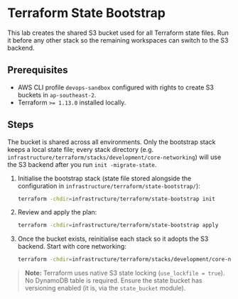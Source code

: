 # Terraform State Bootstrap

This lab creates the shared S3 bucket used for all Terraform state files. Run it before any other stack so the remaining workspaces can switch to the S3 backend.

## Prerequisites

- AWS CLI profile `devops-sandbox` configured with rights to create S3 buckets in `ap-southeast-2`.
- Terraform `>= 1.13.0` installed locally.

## Steps

The bucket is shared across all environments. Only the bootstrap stack keeps a local state file; every stack directory (e.g. `infrastructure/terraform/stacks/development/core-networking`) will use the S3 backend after you run `init -migrate-state`.

1. Initialise the bootstrap stack (state file stored alongside the configuration in `infrastructure/terraform/state-bootstrap/`):
   ```bash
   terraform -chdir=infrastructure/terraform/state-bootstrap init
   ```
2. Review and apply the plan:
   ```bash
   terraform -chdir=infrastructure/terraform/state-bootstrap apply
   ```
3. Once the bucket exists, reinitialise each stack so it adopts the S3 backend. Start with core networking:
   ```bash
   terraform -chdir=infrastructure/terraform/stacks/development/core-networking init -migrate-state
   ```

> **Note:** Terraform uses native S3 state locking (`use_lockfile = true`). No DynamoDB table is required. Ensure the state bucket has versioning enabled (it is, via the `state_bucket` module).

